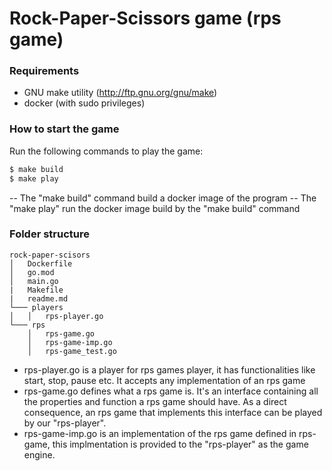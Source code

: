 # Rock-Paper-Scissors game (rps game)

### Requirements
  - GNU make utility (http://ftp.gnu.org/gnu/make)
  - docker (with sudo privileges)

### How to start the game
Run the following commands to play the game:
```sh
$ make build 
$ make play
```

-- The "make build" command build a docker  image of the program
-- The "make play" run the docker image build by the "make build" command

### Folder structure
```
rock-paper-scisors
│   Dockerfile
│   go.mod    
│   main.go
|   Makefile
|   readme.md
└─── players
│   │   rps-player.go 
└─── rps
    │   rps-game.go
    │   rps-game-imp.go
    │   rps-game_test.go
```

* rps-player.go is a player for rps games player, it has functionalities like start, stop, pause etc. It accepts any implementation of an rps game
* rps-game.go defines what a rps game is. It's an interface containing all the properties and function a rps game should have. As a direct consequence, an rps game that implements this interface can be played by our "rps-player".
* rps-game-imp.go is an implementation of the rps game defined in rps-game, this implmentation is provided to the "rps-player" as the game engine.